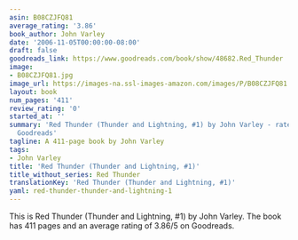 ```yaml
---
asin: B08CZJFQ81
average_rating: '3.86'
book_author: John Varley
date: '2006-11-05T00:00:00-08:00'
draft: false
goodreads_link: https://www.goodreads.com/book/show/48682.Red_Thunder
image:
- B08CZJFQ81.jpg
image_url: https://images-na.ssl-images-amazon.com/images/P/B08CZJFQ81.01._SCLZZZZZZZ.jpg
layout: book
num_pages: '411'
review_rating: '0'
started_at: ''
summary: 'Red Thunder (Thunder and Lightning, #1) by John Varley - rated 3.86/5 on
  Goodreads'
tagline: A 411-page book by John Varley
tags:
- John Varley
title: 'Red Thunder (Thunder and Lightning, #1)'
title_without_series: Red Thunder
translationKey: 'Red Thunder (Thunder and Lightning, #1)'
yaml: red-thunder-thunder-and-lightning-1
---
```


This is Red Thunder (Thunder and Lightning, #1) by John Varley. The book has 411 pages and an average rating of 3.86/5 on Goodreads.